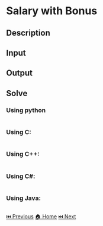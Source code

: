 # Salary with Bonus

## Description

>

## Input

>

## Output

>

## Solve

### Using python

```python

```

### Using C:

```c

```

### Using C++:

```c++

```

### Using C#:

```c#

```

### Using Java:

```java

```

[⏮️ Previous](/URI_1008/URI_1008.md)
[🏠 Home](/README.md)
[⏭️ Next](/URI_1010/URI_1010.md)
